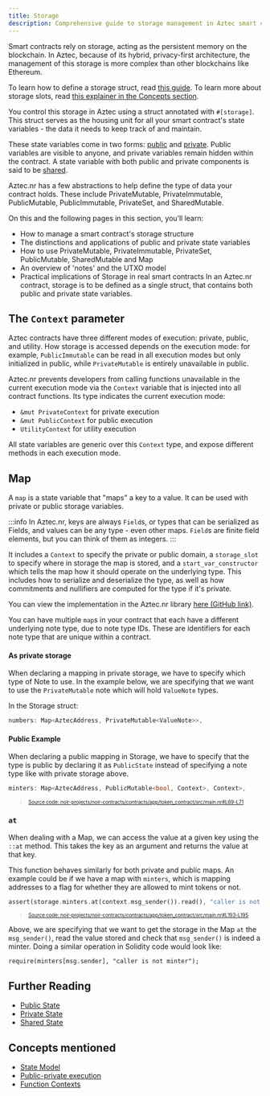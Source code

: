 ```yaml
---
title: Storage
description: Comprehensive guide to storage management in Aztec smart contracts.
---
```


Smart contracts rely on storage, acting as the persistent memory on the blockchain. In Aztec, because of its hybrid, privacy-first architecture, the management of this storage is more complex than other blockchains like Ethereum.

To learn how to define a storage struct, read [this guide](../../../guides/smart_contracts/writing_contracts/storage/index.md).
To learn more about storage slots, read [this explainer in the Concepts section](../../../../aztec/concepts/storage/index.md).

You control this storage in Aztec using a struct annotated with `#[storage]`. This struct serves as the housing unit for all your smart contract's state variables - the data it needs to keep track of and maintain.

These state variables come in two forms: [public](./public_state.md) and [private](./private_state.md). Public variables are visible to anyone, and private variables remain hidden within the contract. A state variable with both public and private components is said to be [shared](./shared_state.md).

Aztec.nr has a few abstractions to help define the type of data your contract holds. These include PrivateMutable, PrivateImmutable, PublicMutable, PublicImmutable, PrivateSet, and SharedMutable.

On this and the following pages in this section, you’ll learn:

- How to manage a smart contract's storage structure
- The distinctions and applications of public and private state variables
- How to use PrivateMutable, PrivateImmutable, PrivateSet, PublicMutable, SharedMutable and Map
- An overview of 'notes' and the UTXO model
- Practical implications of Storage in real smart contracts
  In an Aztec.nr contract, storage is to be defined as a single struct, that contains both public and private state variables.

## The `Context` parameter

Aztec contracts have three different modes of execution: private, public, and utility. How storage is accessed depends on the execution mode: for example, `PublicImmutable` can be read in all execution modes but only initialized in public, while `PrivateMutable` is entirely unavailable in public.

Aztec.nr prevents developers from calling functions unavailable in the current execution mode via the `Context` variable that is injected into all contract functions. Its type indicates the current execution mode:

- `&mut PrivateContext` for private execution
- `&mut PublicContext` for public execution
- `UtilityContext` for utility execution

All state variables are generic over this `Context` type, and expose different methods in each execution mode.

## Map

A `map` is a state variable that "maps" a key to a value. It can be used with private or public storage variables.

:::info
In Aztec.nr, keys are always `Field`s, or types that can be serialized as Fields, and values can be any type - even other maps. `Field`s are finite field elements, but you can think of them as integers.
:::

It includes a `Context` to specify the private or public domain, a `storage_slot` to specify where in storage the map is stored, and a `start_var_constructor` which tells the map how it should operate on the underlying type. This includes how to serialize and deserialize the type, as well as how commitments and nullifiers are computed for the type if it's private.

You can view the implementation in the Aztec.nr library [here (GitHub link)](https://github.com/AztecProtocol/aztec-packages/tree/master/noir-projects/aztec-nr).

You can have multiple `map`s in your contract that each have a different underlying note type, due to note type IDs. These are identifiers for each note type that are unique within a contract.

#### As private storage

When declaring a mapping in private storage, we have to specify which type of Note to use. In the example below, we are specifying that we want to use the `PrivateMutable` note which will hold `ValueNote` types.

In the Storage struct:

```rust
numbers: Map<AztecAddress, PrivateMutable<ValueNote>>,
```

#### Public Example

When declaring a public mapping in Storage, we have to specify that the type is public by declaring it as `PublicState` instead of specifying a note type like with private storage above.

```rust title="storage_minters" showLineNumbers 
minters: Map<AztecAddress, PublicMutable<bool, Context>, Context>,
```
> <sup><sub><a href="https://github.com/AztecProtocol/aztec-packages/blob/v1.2.0/noir-projects/noir-contracts/contracts/app/token_contract/src/main.nr#L69-L71" target="_blank" rel="noopener noreferrer">Source code: noir-projects/noir-contracts/contracts/app/token_contract/src/main.nr#L69-L71</a></sub></sup>


### `at`

When dealing with a Map, we can access the value at a given key using the `::at` method. This takes the key as an argument and returns the value at that key.

This function behaves similarly for both private and public maps. An example could be if we have a map with `minters`, which is mapping addresses to a flag for whether they are allowed to mint tokens or not.

```rust title="read_minter" showLineNumbers 
assert(storage.minters.at(context.msg_sender()).read(), "caller is not minter");
```
> <sup><sub><a href="https://github.com/AztecProtocol/aztec-packages/blob/v1.2.0/noir-projects/noir-contracts/contracts/app/token_contract/src/main.nr#L193-L195" target="_blank" rel="noopener noreferrer">Source code: noir-projects/noir-contracts/contracts/app/token_contract/src/main.nr#L193-L195</a></sub></sup>


Above, we are specifying that we want to get the storage in the Map `at` the `msg_sender()`, read the value stored and check that `msg_sender()` is indeed a minter. Doing a similar operation in Solidity code would look like:

```solidity
require(minters[msg.sender], "caller is not minter");
```

## Further Reading

- [Public State](./public_state.md)
- [Private State](./private_state.md)
- [Shared State](./shared_state.md)

## Concepts mentioned

- [State Model](../../../../aztec/concepts/storage/state_model.md)
- [Public-private execution](../../../../aztec/smart_contracts/functions/public_private_calls.md)
- [Function Contexts](../../../../aztec/smart_contracts/functions/context.md)
